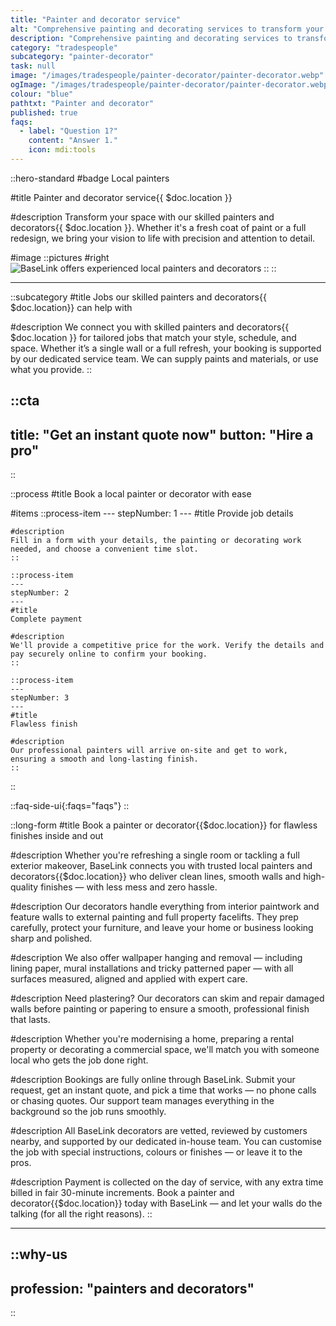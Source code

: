 ```yaml
---
title: "Painter and decorator service"
alt: "Comprehensive painting and decorating services to transform your space"
description: "Comprehensive painting and decorating services to transform your space"
category: "tradespeople"
subcategory: "painter-decorator"
task: null
image: "/images/tradespeople/painter-decorator/painter-decorator.webp"
ogImage: "/images/tradespeople/painter-decorator/painter-decorator.webp"
colour: "blue"
pathtxt: "Painter and decorator"
published: true
faqs:
  - label: "Question 1?"
    content: "Answer 1."
    icon: mdi:tools
---
```


::hero-standard
#badge
Local painters

#title
Painter and decorator service{{ $doc.location }}

#description
Transform your space with our skilled painters and decorators{{ $doc.location }}. Whether it's a fresh coat of paint or a full redesign, we bring your vision to life with precision and attention to detail.

#image
    ::pictures
    #right
    ![BaseLink offers experienced local painters and decorators](/images/tradespeople/painter-decorator/painter-decorator.webp)
    ::
::

---

::subcategory
#title
Jobs our skilled painters and decorators{{ $doc.location}} can help with

#description
We connect you with skilled painters and decorators{{ $doc.location }} for tailored jobs that match your style, schedule, and space. Whether it’s a single wall or a full refresh, your booking is supported by our dedicated service team. We can supply paints and materials, or use what you provide.
::


::cta
---
title: "Get an instant quote now"
button: "Hire a pro"
---
::


::process
#title
Book a local painter or decorator with ease

#items
    ::process-item
    ---
    stepNumber: 1
    ---
    #title
    Provide job details

    #description
    Fill in a form with your details, the painting or decorating work needed, and choose a convenient time slot.
    ::
    
    ::process-item
    ---
    stepNumber: 2
    ---
    #title
    Complete payment

    #description
    We'll provide a competitive price for the work. Verify the details and pay securely online to confirm your booking.
    ::

    ::process-item
    ---
    stepNumber: 3
    ---
    #title
    Flawless finish

    #description
    Our professional painters will arrive on-site and get to work, ensuring a smooth and long-lasting finish.
    ::
::


::faq-side-ui{:faqs="faqs"}
::


::long-form
#title
Book a painter or decorator{{$doc.location}} for flawless finishes inside and out

#description
Whether you're refreshing a single room or tackling a full exterior makeover, BaseLink connects you with trusted local painters and decorators{{$doc.location}} who deliver clean lines, smooth walls and high-quality finishes — with less mess and zero hassle.

#description
Our decorators handle everything from interior paintwork and feature walls to external painting and full property facelifts. They prep carefully, protect your furniture, and leave your home or business looking sharp and polished.

#description
We also offer wallpaper hanging and removal — including lining paper, mural installations and tricky patterned paper — with all surfaces measured, aligned and applied with expert care.

#description
Need plastering? Our decorators can skim and repair damaged walls before painting or papering to ensure a smooth, professional finish that lasts.

#description
Whether you're modernising a home, preparing a rental property or decorating a commercial space, we'll match you with someone local who gets the job done right.

#description
Bookings are fully online through BaseLink. Submit your request, get an instant quote, and pick a time that works — no phone calls or chasing quotes. Our support team manages everything in the background so the job runs smoothly.

#description
All BaseLink decorators are vetted, reviewed by customers nearby, and supported by our dedicated in-house team. You can customise the job with special instructions, colours or finishes — or leave it to the pros.

#description
Payment is collected on the day of service, with any extra time billed in fair 30-minute increments. Book a painter and decorator{{$doc.location}} today with BaseLink — and let your walls do the talking (for all the right reasons).
::

---

::why-us
---
profession: "painters and decorators"
---
::